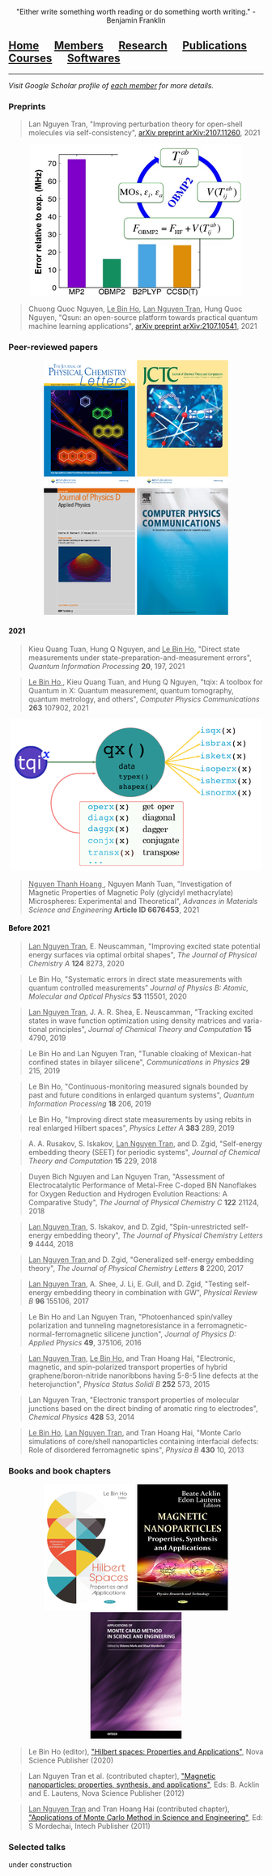 <p align="center">
"Either write something worth reading or do something worth writing." - Benjamin Franklin</p>

## [Home](index.md)<img src="test_space.png" width="30" height="1">[Members](members.md)<img src="test_space.png" width="30" height="1">[Research](research.md)<img src="test_space.png" width="30" height="1">[<ins>Publications</ins>](publications.md)<img src="test_space.png" width="30" height="1">[Courses](courses.md)<img src="test_space.png" width="30" height="1">[Softwares](softwares.md)

<hr style="solid blue">

_Visit Google Scholar profile of [each member](members.md) for more details._

### **Preprints**
> Lan Nguyen Tran, "Improving perturbation theory for open-shell molecules via self-consistency", [arXiv preprint arXiv:2107.11260](https://arxiv.org/abs/2107.11260), 2021
<p align="center">
<img src="TOC-jpca2021.jpg" width="420" height="300">
</p>

> Chuong Quoc Nguyen, <ins>Le Bin Ho</ins>, <ins>Lan Nguyen Tran</ins>, Hung Quoc Nguyen, "Qsun: an open-source platform towards practical quantum machine learning applications", [arXiv preprint arXiv:2107.10541](https://arxiv.org/abs/2107.10541), 2021

### **Peer-reviewed papers**

<p align="center">
<img src="jpcl.jpg" width="180" height="250"> <img src="jctc.jpg" width="180" height="250"> <img src="jpd.jpg" width="180" height="250">  <img src="cpc.jpg" width="180" height="250">
</p>

#### <span style="color:black"> **2021** </span>
> Kieu Quang Tuan, Hung Q Nguyen, and <ins>Le Bin Ho</ins>, "Direct state measurements under state-preparation-and-measurement errors", _Quantum Information Processing_ **20**, 197, 2021

> <ins> Le Bin Ho </ins>, Kieu Quang Tuan, and Hung Q Nguyen, "tqix: A toolbox for Quantum in X: Quantum measurement, quantum tomography, quantum metrology, and others", _Computer Physics Communications_ **263** 107902, 2021
<p align="center">
<img src="tqix.png" width="500" height="300">
</p>

> <ins> Nguyen Thanh Hoang </ins>, Nguyen Manh Tuan, "Investigation of Magnetic Properties of Magnetic Poly (glycidyl methacrylate) Microspheres: Experimental and Theoretical", _Advances in Materials Science and Engineering_ **Article ID 6676453**, 2021

#### <span style="color:black"> **Before 2021** </span>
> <ins>Lan Nguyen Tran</ins>, E. Neuscamman, "Improving excited state potential energy surfaces via optimal orbital shapes", _The Journal of Physical Chemistry A_ **124** 8273, 2020 

> Le Bin Ho, "Systematic errors in direct state measurements with quantum controlled measurements" _Journal of Physics B: Atomic, Molecular and Optical Physics_ **53** 115501, 2020

> <ins>Lan Nguyen Tran</ins>, J. A. R. Shea, E. Neuscamman, "Tracking excited states in wave function optimization using density matrices and varia- tional principles",
_Journal of Chemical Theory and Computation_ **15** 4790, 2019

> Le Bin Ho and Lan Nguyen Tran, "Tunable cloaking of Mexican-hat confined states in bilayer silicene", _Communications in Physics_ **29** 215, 2019

> Le Bin Ho, "Continuous-monitoring measured signals bounded by past and future conditions in enlarged quantum systems", _Quantum Information Processing_ **18** 206, 2019

> Le Bin Ho, "Improving direct state measurements by using rebits in real enlarged Hilbert spaces", _Physics Letter A_ **383** 289, 2019

> A. A. Rusakov, S. Iskakov, <ins>Lan Nguyen Tran</ins>, and D. Zgid, "Self-energy embedding theory (SEET) for periodic systems", _Journal of Chemical Theory and Computation_ **15** 229, 2018

> Duyen Bich Nguyen and Lan Nguyen Tran, "Assessment of Electrocatalytic Performance of Metal-Free C-doped BN Nanoflakes for Oxygen Reduction and Hydrogen Evolution Reactions: A Comparative Study", _The Journal of Physical Chemistry C_ **122** 21124, 2018

> <ins>Lan Nguyen Tran</ins>, S. Iskakov, and D. Zgid, "Spin-unrestricted self-energy embedding theory", _The Journal of Physical Chemistry Letters_ **9** 4444, 2018

> <ins>Lan Nguyen Tran </ins> and D. Zgid, "Generalized self-energy embedding theory", _The Journal of Physical Chemistry Letters_ **8** 2200, 2017

> <ins>Lan Nguyen Tran</ins>, A. Shee, J. Li, E. Gull, and D. Zgid, "Testing self-energy embedding theory in combination with GW", _Physical Review B_ **96** 155106, 2017

> Le Bin Ho and Lan Nguyen Tran, "Photoenhanced spin/valley polarization and tunneling magnetoresistance in a ferromagnetic-normal-ferromagnetic silicene junction", _Journal of Physics D: Applied Physics_ **49**, 375106, 2016 

> <ins>Lan Nguyen Tran</ins>, <ins>Le Bin Ho</ins>, and Tran Hoang Hai, "Electronic, magnetic, and spin-polarized transport properties of hybrid graphene/boron-nitride nanoribbons having 5-8-5 line defects at the heterojunction", _Physica Status Solidi B_ **252** 573, 2015

> Lan Nguyen Tran, "Electronic transport properties of molecular junctions based on the direct binding of aromatic ring to electrodes", _Chemical Physics_ **428** 53, 2014

> <ins>Le Bin Ho</ins>, <ins>Lan Nguyen Tran</ins>, and Tran Hoang Hai, "Monte Carlo simulations of core/shell nanoparticles containing interfacial defects: Role of disordered ferromagnetic spins", _Physica B_ **430** 10, 2013

### **Books and book chapters**

<p align="center">
<img src="Hilbert_book.jpg" width="180" height="250"> <img src="MNPs_book.jpg" width="180" height="250"> <img src="MMC_book.jpg" width="180" height="250">
</p>

> Le Bin Ho (editor), ["Hilbert spaces: Properties and Applications"](https://novapublishers.com/shop/hilbert-spaces-properties-and-applications/), Nova Science Publisher (2020)

> Lan Nguyen Tran et al. (contributed chapter), ["Magnetic nanoparticles: properties, synthesis, and applications"](http://www.novapublishers.org/catalog/product_info.php?products_id=30888), Eds: B. Acklin and E. Lautens, Nova Science Publisher (2012)

> <ins>Lan Nguyen Tran</ins> and Tran Hoang Hai (contributed chapter), ["Applications of Monte Carlo Method in Science and Engineering"](https://www.intechopen.com/books/1485), Ed: S Mordechai, Intech Publisher (2011)

### **Selected talks**
under construction

